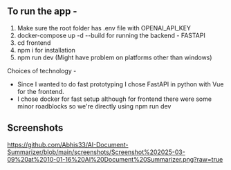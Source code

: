 ## To run the app -

1. Make sure the root folder has .env file with OPENAI_API_KEY
2. docker-compose up -d --build for running the backend - FASTAPI
3. cd frontend
4. npm i for installation
5. npm run dev (Might have problem on platforms other than windows)

Choices of technology -
- Since I wanted to do fast prototyping I chose FastAPI in python with Vue for the frontend.
- I chose docker for fast setup although for frontend there were some minor roadblocks so we're directly using npm run dev

## Screenshots

https://github.com/Abhis33/AI-Document-Summarizer/blob/main/screenshots/Screenshot%202025-03-09%20at%2010-01-16%20AI%20Document%20Summarizer.png?raw=true
